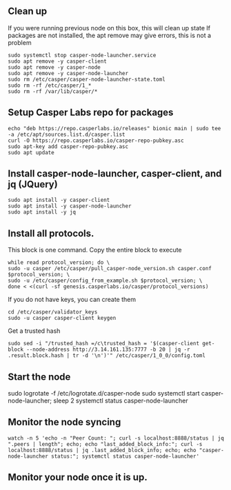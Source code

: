 ## Clean up
If you were running previous node on this box, this will clean up state
If packages are not installed, the apt remove may give errors, this is not a problem
```
sudo systemctl stop casper-node-launcher.service
sudo apt remove -y casper-client
sudo apt remove -y casper-node
sudo apt remove -y casper-node-launcher
sudo rm /etc/casper/casper-node-launcher-state.toml
sudo rm -rf /etc/casper/1_*
sudo rm -rf /var/lib/casper/*
```

## Setup Casper Labs repo for packages
```
echo "deb https://repo.casperlabs.io/releases" bionic main | sudo tee -a /etc/apt/sources.list.d/casper.list
curl -O https://repo.casperlabs.io/casper-repo-pubkey.asc
sudo apt-key add casper-repo-pubkey.asc
sudo apt update
```

## Install casper-node-launcher, casper-client, and jq (JQuery)
```
sudo apt install -y casper-client
sudo apt install -y casper-node-launcher
sudo apt install -y jq
```

## Install all protocols. 

This block is one command.  Copy the entire block to execute
```
while read protocol_version; do \
sudo -u casper /etc/casper/pull_casper-node_version.sh casper.conf $protocol_version; \
sudo -u /etc/casper/config_from_example.sh $protocol_version; \
done < <(curl -sf genesis.casperlabs.io/casper/protocol_versions)
```

If you do not have keys, you can create them
```
cd /etc/casper/validator_keys
sudo -u casper casper-client keygen
```

Get a trusted hash
```
sudo sed -i "/trusted_hash =/c\trusted_hash = '$(casper-client get-block --node-address http://3.14.161.135:7777 -b 20 | jq -r .result.block.hash | tr -d '\n')'" /etc/casper/1_0_0/config.toml
```

## Start the node
sudo logrotate -f /etc/logrotate.d/casper-node
sudo systemctl start casper-node-launcher; sleep 2
systemctl status casper-node-launcher

## Monitor the node syncing
```
watch -n 5 'echo -n "Peer Count: "; curl -s localhost:8888/status | jq ".peers | length"; echo; echo "last_added_block_info:"; curl -s localhost:8888/status | jq .last_added_block_info; echo; echo "casper-node-launcher status:"; systemctl status casper-node-launcher'
```

## Monitor your node once it is up.